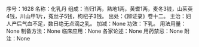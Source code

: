 序号：1628
名称：化乳丹
组成：当归1两，熟地1两，黄耆1两，麦冬3钱，山茱萸4钱，川山甲1片，菟丝子5钱，枸杞子3钱。
出处：《辨证录》卷十二。
主治：妇人产后气血不足，数日绝无点滴之乳。
加减：None
功效：下乳。
用法用量：None
制备方法：None
临床应用：None
各家论述：None
用药禁忌：None
附注：None
